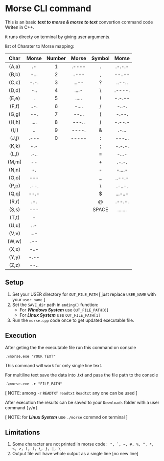 # Morse CLI command
This is an basic ***text to morse & morse to text*** convertion command code Writen in C++.

it runs directy on terminal by giving user arguments.

list of Charater to Morse mapping: 

|Char|Morse|Number|Morse|Symbol|Morse
| :-----: | :-----: | :----:| :----:|:----:| :----:|
| (A,a) | .- |1|.----|. | .-.-.-|
| (B,b) | -... |2|..---|, | --..--|
| (C,c) | -.-. |3|...--|? | ..--..|
| (D,d) | -.. |4|....-|\ | .----.|
| (E,e) | .	   |5|.....|! | -.-.--|
| (F,f) | ..-. |6|-....|/ | -..-.|
| (G,g) | --. |7|--...|( | -.--.|
| (H,h) | .... |8|---..|) | -.--.-|
| (I,i) | .. |9|----.|& | .-...|
| (J,j) | .--- |0|-----|: | ---...|
| (K,k) | -.- ||| ; | -.-.-.|
| (L,l) | .-.. ||| = | -...-|
| (M,m) | -- ||| + | .-.-.|
| (N,n) | -. ||| - | -....-|
| (O,o) | --- ||| _ | ..--.-|
| (P,p) | .--. ||| \ | .-..-.|
| (Q,q) | --.- ||| $ | ...-..-|
| (R,r) | .-. ||| @ | .--.-.|
| (S,s) | --- ||| SPACE| .......|
| (T,t) | - |
| (U,u) | ..- |
| (V,v) | ...- |
| (W,w) | .-- |
| (X,x) | -..- |
| (Y,y) | -.-- |
| (Z,z) | --.. |


## Setup
1. Set your USER directory for `OUT_FILE_PATH` [ just replace `USER_NAME` with your `user name` ]
2. Set the `SAVE_dir` path in `ending()` function:
   - For ***Windows System*** use `OUT_FILE_PATH[0]`  
   - For ***Linux System*** use `OUT_FILE_PATH[1]`
3. Run the `morse.cpp` code once to get updated executable file. 

## Execution
After geting the the executable file run this command on console
```console
.\morse.exe "YOUR TEXT"
```
This command will work for only single line text.

For multiline text save the data into .txt and pass the file path to the console
```console
.\morse.exe -r "FILE_PATH"
```
[ NOTE: among `-r` `READTXT` `readtxt` `Readtxt` any one can be used ]

After execution the results can be saved to your `Downloads` folder with a user command `[y/n]`.


[ NOTE: for ***Linux System*** use `./morse` commnd on terminal ]


## Limitations 
1. Some character are not printed in morse code: ``` ", `, ~, #, %, ^, *, <, >, [, ], {, }, |, \```
2. Output file will have whole output as a single line [no new line]
